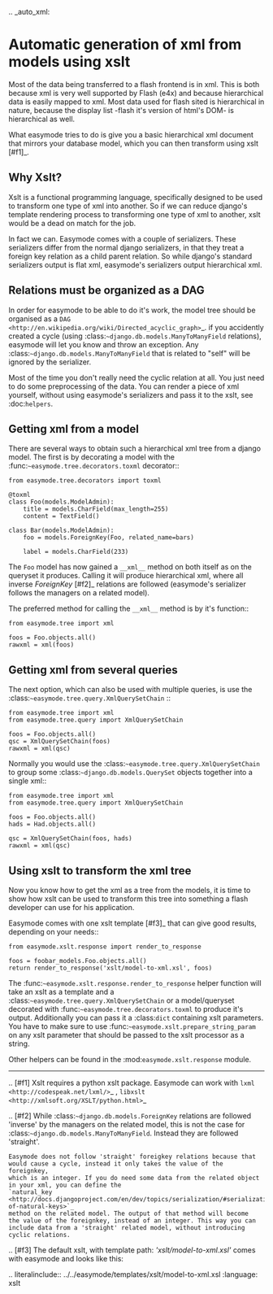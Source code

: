 .. _auto_xml:

Automatic generation of xml from models using xslt
==================================================

Most of the data being transferred to a flash frontend is in xml. This is both
because xml is very well supported by Flash (e4x) and because hierarchical data
is easily mapped to xml. Most data used for flash sited is hierarchical in nature, 
because the display list -flash it's version of html's DOM- is  hierarchical 
as well.

What easymode tries to do is give you a basic hierarchical xml document that
mirrors your database model, which you can then transform using xslt [#f1]_.

Why Xslt?
---------

Xslt is a functional programming language, specifically designed to be used to
transform one type of xml into another. So if we can reduce django's template
rendering process to transforming one type of xml to another, xslt would be a
dead on match for the job.

In fact we can. Easymode comes with a couple of serializers. These serializers
differ from the normal django serializers, in that they treat a foreign key
relation as a child parent relation. So while django's standard serializers
output is flat xml, easymode's serializers output hierarchical xml.

Relations must be organized as a DAG
------------------------------------

In order for easymode to be able to do it's work, the model tree should be organised
as a `DAG <http://en.wikipedia.org/wiki/Directed_acyclic_graph>`_. if you accidently 
created a cycle (using :class:`~django.db.models.ManyToManyField` relations), easymode 
will let you know and throw an exception. Any :class:`~django.db.models.ManyToManyField`
that is related to "self" will be ignored by the serializer.

Most of the time you don't really need the cyclic relation at all. You just need to do
some preprocessing of the data. You can render a piece of xml yourself, without using
easymode's serializers and pass it to the xslt, see :doc:`helpers`.

Getting xml from a model
------------------------

There are several ways to obtain such a hierarchical xml tree from a django model.
The first is by decorating a model with the :func:`~easymode.tree.decorators.toxml` decorator::

    from easymode.tree.decorators import toxml
    
    @toxml
    class Foo(models.ModelAdmin):
        title = models.CharField(max_length=255)
        content = TextField()
        
    class Bar(models.ModelAdmin):
        foo = models.ForeignKey(Foo, related_name=bars)
        
        label = models.CharField(233)

The ``Foo`` model has now gained a ``__xml__`` method on both itself as on the
queryset it produces. Calling it will produce hierarchical xml, where all inverse
*ForeignKey* [#f2]_ relations are followed (easymode's serializer follows the
managers on a related model).

The preferred method for calling the ``__xml__`` method is by it's function::

    from easymode.tree import xml
    
    foos = Foo.objects.all()
    rawxml = xml(foos)

Getting xml from several queries
--------------------------------

The next option, which can also be used with multiple queries, is use the
:class:`~easymode.tree.query.XmlQuerySetChain` ::

    from easymode.tree import xml
    from easymode.tree.query import XmlQuerySetChain
    
    foos = Foo.objects.all()
    qsc = XmlQuerySetChain(foos)
    rawxml = xml(qsc)

Normally you would use the :class:`~easymode.tree.query.XmlQuerySetChain` to group some :class:`~django.db.models.QuerySet` objects together
into a single xml::

    from easymode.tree import xml
    from easymode.tree.query import XmlQuerySetChain

    foos = Foo.objects.all()
    hads = Had.objects.all()
    
    qsc = XmlQuerySetChain(foos, hads)
    rawxml = xml(qsc)

Using xslt to transform the xml tree
------------------------------------

Now you know how to get the xml as a tree from the models, it is time to show
how xslt can be used to transform this tree into something a flash developer can
use for his application.

Easymode comes with one xslt template [#f3]_ that can give good results,
depending on your needs::

    from easymode.xslt.response import render_to_response
    
    foos = foobar_models.Foo.objects.all()
    return render_to_response('xslt/model-to-xml.xsl', foos)

The :func:`~easymode.xslt.response.render_to_response` helper function will take an xslt as a template and a
:class:`~easymode.tree.query.XmlQuerySetChain` or a model/queryset decorated with 
:func:`~easymode.tree.decorators.toxml` to produce it's output.
Additionally you can pass it a :class:`dict` containing xslt parameters. You have to
make sure to use :func:`~easymode.xslt.prepare_string_param` on any xslt parameter that 
should be passed to the xslt processor as a string.

Other helpers can be found in the :mod:`easymode.xslt.response` module. 

----

.. [#f1] Xslt requires a python xslt package. Easymode can work with 
     `lxml <http://codespeak.net/lxml/>`_ , 
     `libxslt <http://xmlsoft.org/XSLT/python.html>`_

.. [#f2]  While :class:`~django.db.models.ForeignKey` relations are followed
    'inverse' by the managers on the related model, this is not the case
    for :class:`~django.db.models.ManyToManyField`. Instead they are
    followed 'straight'. 

    Easymode does not follow 'straight' foreigkey relations because that
    would cause a cycle, instead it only takes the value of the foreignkey,
    which is an integer. If you do need some data from the related object
    in your xml, you can define the
    `natural_key <http://docs.djangoproject.com/en/dev/topics/serialization/#serialization-of-natural-keys>`_
    method on the related model. The output of that method will become
    the value of the foreignkey, instead of an integer. This way you can
    include data from a 'straight' related model, without introducing
    cyclic relations.

.. [#f3] The default xslt, with template path: *'xslt/model-to-xml.xsl'* comes 
    with easymode and looks like this:

.. literalinclude:: ../../easymode/templates/xslt/model-to-xml.xsl
    :language: xslt
